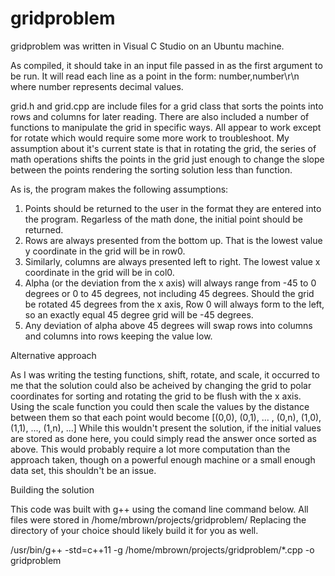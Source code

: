 # gridproblem

gridproblem was written in Visual C Studio on an Ubuntu machine.

As compiled, it should take in an input file passed in as the first argument to be run. It will read each line as a point in the form: number,number\r\n where number represents decimal values.

grid.h and grid.cpp are include files for a grid class that sorts the points into rows and columns for later reading.
There are also included a number of functions to manipulate the grid in specific ways. All appear to work except for rotate which would require some more work to troubleshoot. My assumption about it's current state is that in rotating the grid, the series of math operations shifts the points in the grid just enough to change the slope between the points rendering the sorting solution less than function.

As is, the program makes the following assumptions:

1. Points should be returned to the user in the format they are entered into the program. Regarless of the math done, the initial point should be returned.
2. Rows are always presented from the bottom up. That is the lowest value y coordinate in the grid will be in row0.
3. Similarly, columns are always presented left to right. The lowest value x coordinate in the grid will be in col0.
4. Alpha (or the deviation from the x axis) will always range from -45 to 0 degrees or 0 to 45 degrees, not including 45 degrees.
  Should the grid be rotated 45 degrees from the x axis, Row 0 will always form to the left, so an exactly equal 45 degree grid will be -45 degrees.
5. Any deviation of alpha above 45 degrees will swap rows into columns and columns into rows keeping the value low.

Alternative approach

As I was writing the testing functions, shift, rotate, and scale, it occurred to me that the solution could also be acheived by changing the grid to polar coordinates for sorting and rotating the grid to be flush with the x axis. Using the scale function you could then scale the values by the distance between them so that each point would become [(0,0), (0,1), ... , (0,n), (1,0), (1,1), ..., (1,n), ...] While this wouldn't present the solution, if the initial values are stored as done here, you could simply read the answer once sorted as above. This would probably require a lot more computation than the approach taken, though on a powerful enough machine or a small enough data set, this shouldn't be an issue.

Building the solution

This code was built with g++ using the comand line command below. All files were stored in /home/mbrown/projects/gridproblem/ Replacing the directory of your choice should likely build it for you as well. 

/usr/bin/g++ -std=c++11 -g /home/mbrown/projects/gridproblem/*.cpp -o gridproblem
